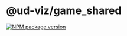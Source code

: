 # @ud-viz/game_shared

[![NPM package version](https://badgen.net/npm/v/@ud-viz/game_shared)](https://npmjs.com/package/@ud-viz/game_shared)
